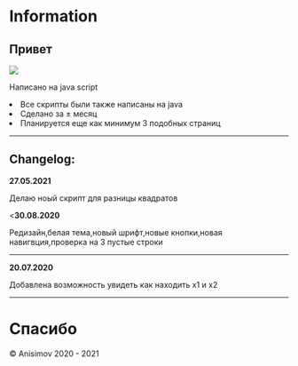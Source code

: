 <!DOCTYPE html>
<html>
<head>
</head>
<body>
<h1>Information</h1>
<h2>Привет</h2><img src="https://images.squarespace-cdn.com/content/v1/544ff970e4b0c2f7a273e9b6/1537086985178-LDFUKUP0NFT51ODG45OB/ke17ZwdGBToddI8pDm48kN-iCp0H8EbLNb85VXvIfntZw-zPPgdn4jUwVcJE1ZvWQUxwkmyExglNqGp0IvTJZUJFbgE-7XRK3dMEBRBhUpxbJ6nT22MqkKTNnYny1wnkClHS-tzM1oczfpRGL4qDHKXlZBeQsEdLEUBRJKqSpxE/jelly-party-logo-SB.gif">
<p>Написано на java script</p>

<li>Все скрипты были также написаны на java</li>
<li>Сделано за ± месяц</li>
<li>Планируется еще как минимум 3 подобных страниц </li>
<hr 6px>

<h2>Changelog:</h2>
<b>27.05.2021</b>
<p>Делаю ноый скрипт для разницы квадратов</p>
<div id="add"><<b>30.08.2020</b>
<p>Редизайн,белая тема,новый шрифт,новые кнопки,новая навигвция,проверка на 3 пустые строки</p>
<hr 6px>
<div id="add"><b>20.07.2020</b></div>
<p>Добавлена возможность увидеть как находить х1 и х2</p>
<hr 6px>

  <h1>Cпасибо</h1>
</a>
<footer>&copy; Anisimov 2020 - 2021</footer>
</body>
</html>
</html>
